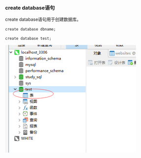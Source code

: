 ### create database语句

create database语句用于创建数据库。

```MySql
create database dbname;
```

```MySql
create database test;
```
<img src='./img/create database.png' />